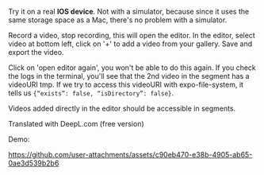 Try it on a real **IOS device**. Not with a simulator, because since it uses the same storage space as a Mac, there's no problem with a simulator.

Record a video, stop recording, this will open the editor. In the editor, select video at bottom left, click on '+' to add a video from your gallery. Save and export the video.

Click on 'open editor again', you won't be able to do this again. If you check the logs in the terminal, you'll see that the 2nd video in the segment has a videoURI tmp. If we try to access this videoURI with expo-file-system, it tells us `{“exists”: false, “isDirectory”: false}`.

Videos added directly in the editor should be accessible in segments.

Translated with DeepL.com (free version)

Demo:



https://github.com/user-attachments/assets/c90eb470-e38b-4905-ab65-0ae3d539b2b6

